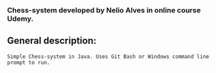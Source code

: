 ### Chess-system developed by Nelio Alves in online course Udemy.

## General description:
```Simple Chess-system in Java. Uses Git Bash or Windows command line prompt to run.```
